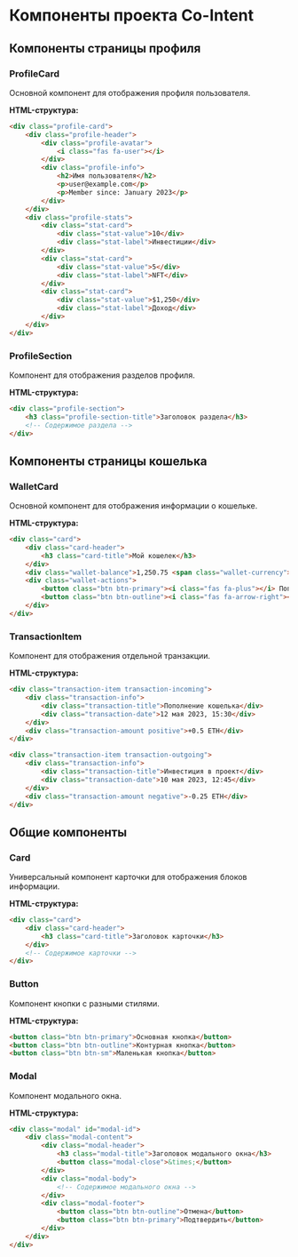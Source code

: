 # Компоненты проекта Co-Intent

## Компоненты страницы профиля

### ProfileCard
Основной компонент для отображения профиля пользователя.

**HTML-структура:**
```html
<div class="profile-card">
    <div class="profile-header">
        <div class="profile-avatar">
            <i class="fas fa-user"></i>
        </div>
        <div class="profile-info">
            <h2>Имя пользователя</h2>
            <p>user@example.com</p>
            <p>Member since: January 2023</p>
        </div>
    </div>
    <div class="profile-stats">
        <div class="stat-card">
            <div class="stat-value">10</div>
            <div class="stat-label">Инвестиции</div>
        </div>
        <div class="stat-card">
            <div class="stat-value">5</div>
            <div class="stat-label">NFT</div>
        </div>
        <div class="stat-card">
            <div class="stat-value">$1,250</div>
            <div class="stat-label">Доход</div>
        </div>
    </div>
</div>
```

### ProfileSection
Компонент для отображения разделов профиля.

**HTML-структура:**
```html
<div class="profile-section">
    <h3 class="profile-section-title">Заголовок раздела</h3>
    <!-- Содержимое раздела -->
</div>
```

## Компоненты страницы кошелька

### WalletCard
Основной компонент для отображения информации о кошельке.

**HTML-структура:**
```html
<div class="card">
    <div class="card-header">
        <h3 class="card-title">Мой кошелек</h3>
    </div>
    <div class="wallet-balance">1,250.75 <span class="wallet-currency">ETH</span></div>
    <div class="wallet-actions">
        <button class="btn btn-primary"><i class="fas fa-plus"></i> Пополнить</button>
        <button class="btn btn-outline"><i class="fas fa-arrow-right"></i> Вывести</button>
    </div>
</div>
```

### TransactionItem
Компонент для отображения отдельной транзакции.

**HTML-структура:**
```html
<div class="transaction-item transaction-incoming">
    <div class="transaction-info">
        <div class="transaction-title">Пополнение кошелька</div>
        <div class="transaction-date">12 мая 2023, 15:30</div>
    </div>
    <div class="transaction-amount positive">+0.5 ETH</div>
</div>

<div class="transaction-item transaction-outgoing">
    <div class="transaction-info">
        <div class="transaction-title">Инвестиция в проект</div>
        <div class="transaction-date">10 мая 2023, 12:45</div>
    </div>
    <div class="transaction-amount negative">-0.25 ETH</div>
</div>
```

## Общие компоненты

### Card
Универсальный компонент карточки для отображения блоков информации.

**HTML-структура:**
```html
<div class="card">
    <div class="card-header">
        <h3 class="card-title">Заголовок карточки</h3>
    </div>
    <!-- Содержимое карточки -->
</div>
```

### Button
Компонент кнопки с разными стилями.

**HTML-структура:**
```html
<button class="btn btn-primary">Основная кнопка</button>
<button class="btn btn-outline">Контурная кнопка</button>
<button class="btn btn-sm">Маленькая кнопка</button>
```

### Modal
Компонент модального окна.

**HTML-структура:**
```html
<div class="modal" id="modal-id">
    <div class="modal-content">
        <div class="modal-header">
            <h3 class="modal-title">Заголовок модального окна</h3>
            <button class="modal-close">&times;</button>
        </div>
        <div class="modal-body">
            <!-- Содержимое модального окна -->
        </div>
        <div class="modal-footer">
            <button class="btn btn-outline">Отмена</button>
            <button class="btn btn-primary">Подтвердить</button>
        </div>
    </div>
</div>
``` 